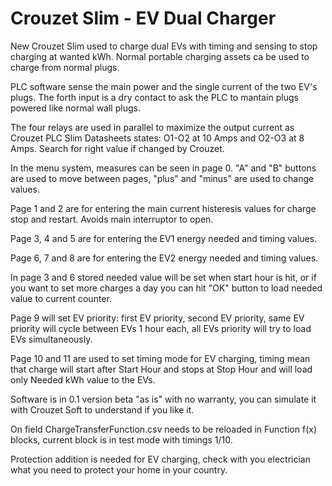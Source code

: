 # Crouzet Slim - EV Dual Charger
New Crouzet Slim used to charge dual EVs with timing and sensing to stop charging at wanted kWh. Normal portable charging assets ca be used to charge from normal plugs.

PLC software sense the main power and the single current of the two EV's plugs. The forth input is a dry contact to ask the PLC to mantain plugs powered like normal wall plugs.

The four relays are used in parallel to maximize the output current as Crouzet PLC Slim Datasheets states: O1-O2 at 10 Amps and O2-O3 at 8 Amps. Search for right value if changed by Crouzet.

In the menu system, measures can be seen in page 0. "A" and "B" buttons are used to move between pages, "plus" and "minus" are used to change values.

Page 1 and 2 are for entering the main current histeresis values for charge stop and restart. Avoids main interruptor to open.

Page 3, 4 and 5 are for entering the EV1 energy needed and timing values.

Page 6, 7 and 8 are for entering the EV2 energy needed and timing values.

In page 3 and 6 stored needed value will be set when start hour is hit, or if you want to set more charges a day you can hit "OK" button to load needed value to current counter.

Page 9 will set EV priority: first EV priority, second EV priority, same EV priority will cycle between EVs 1 hour each, all EVs priority will try to load EVs simultaneously.

Page 10 and 11 are used to set timing mode for EV charging, timing mean that charge will start after Start Hour and stops at Stop Hour and will load only Needed kWh value to the EVs.

Software is in 0.1 version beta "as is" with no warranty, you can simulate it with Crouzet Soft to understand if you like it.

On field ChargeTransferFunction.csv needs to be reloaded in Function f(x) blocks, current block is in test mode with timings 1/10.

Protection addition is needed for EV charging, check with you electrician what you need to protect your home in your country.